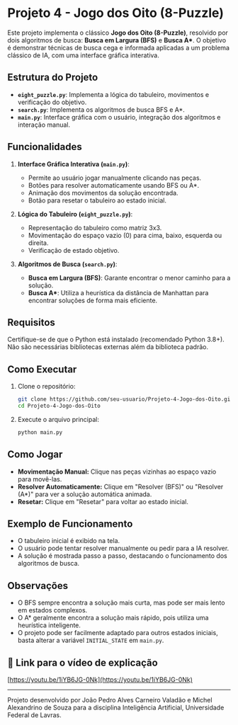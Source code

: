 # Projeto 4 - Jogo dos Oito (8-Puzzle)

Este projeto implementa o clássico **Jogo dos Oito (8-Puzzle)**, resolvido por dois algoritmos de busca: **Busca em Largura (BFS)** e **Busca A\***. O objetivo é demonstrar técnicas de busca cega e informada aplicadas a um problema clássico de IA, com uma interface gráfica interativa.

## Estrutura do Projeto

- **`eight_puzzle.py`**: Implementa a lógica do tabuleiro, movimentos e verificação do objetivo.
- **`search.py`**: Implementa os algoritmos de busca BFS e A\*.
- **`main.py`**: Interface gráfica com o usuário, integração dos algoritmos e interação manual.

## Funcionalidades

1. **Interface Gráfica Interativa (`main.py`)**:

   - Permite ao usuário jogar manualmente clicando nas peças.
   - Botões para resolver automaticamente usando BFS ou A\*.
   - Animação dos movimentos da solução encontrada.
   - Botão para resetar o tabuleiro ao estado inicial.

2. **Lógica do Tabuleiro (`eight_puzzle.py`)**:

   - Representação do tabuleiro como matriz 3x3.
   - Movimentação do espaço vazio (0) para cima, baixo, esquerda ou direita.
   - Verificação de estado objetivo.

3. **Algoritmos de Busca (`search.py`)**:
   - **Busca em Largura (BFS)**: Garante encontrar o menor caminho para a solução.
   - **Busca A\***: Utiliza a heurística da distância de Manhattan para encontrar soluções de forma mais eficiente.

## Requisitos

Certifique-se de que o Python está instalado (recomendado Python 3.8+).  
Não são necessárias bibliotecas externas além da biblioteca padrão.

## Como Executar

1. Clone o repositório:

   ```bash
   git clone https://github.com/seu-usuario/Projeto-4-Jogo-dos-Oito.git
   cd Projeto-4-Jogo-dos-Oito
   ```

2. Execute o arquivo principal:
   ```bash
   python main.py
   ```

## Como Jogar

- **Movimentação Manual:** Clique nas peças vizinhas ao espaço vazio para movê-las.
- **Resolver Automaticamente:** Clique em "Resolver (BFS)" ou "Resolver (A\*)" para ver a solução automática animada.
- **Resetar:** Clique em "Resetar" para voltar ao estado inicial.

## Exemplo de Funcionamento

- O tabuleiro inicial é exibido na tela.
- O usuário pode tentar resolver manualmente ou pedir para a IA resolver.
- A solução é mostrada passo a passo, destacando o funcionamento dos algoritmos de busca.

## Observações

- O BFS sempre encontra a solução mais curta, mas pode ser mais lento em estados complexos.
- O A\* geralmente encontra a solução mais rápido, pois utiliza uma heurística inteligente.
- O projeto pode ser facilmente adaptado para outros estados iniciais, basta alterar a variável `INITIAL_STATE` em `main.py`.

## 🔗 Link para o vídeo de explicação

[https://youtu.be/1iYB6JG-0Nk](https://youtu.be/1iYB6JG-0Nk)

---

Projeto desenvolvido por João Pedro Alves Carneiro Valadão e Michel Alexandrino de Souza para a disciplina Inteligência Artificial, Universidade Federal de Lavras.

